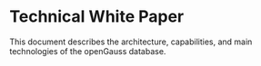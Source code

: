 # Technical White Paper 

This document describes the architecture, capabilities, and main technologies of the openGauss database. 